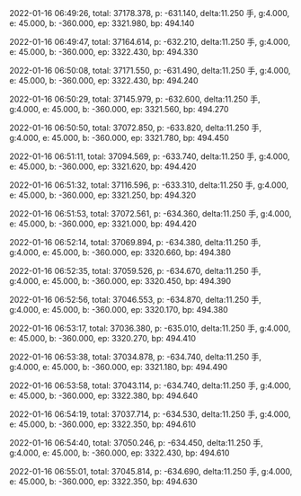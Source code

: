 2022-01-16 06:49:26, total: 37178.378, p: -631.140, delta:11.250 手, g:4.000, e: 45.000, b: -360.000, ep: 3321.980, bp: 494.140

2022-01-16 06:49:47, total: 37164.614, p: -632.210, delta:11.250 手, g:4.000, e: 45.000, b: -360.000, ep: 3322.430, bp: 494.330

2022-01-16 06:50:08, total: 37171.550, p: -631.490, delta:11.250 手, g:4.000, e: 45.000, b: -360.000, ep: 3322.430, bp: 494.240

2022-01-16 06:50:29, total: 37145.979, p: -632.600, delta:11.250 手, g:4.000, e: 45.000, b: -360.000, ep: 3321.560, bp: 494.270

2022-01-16 06:50:50, total: 37072.850, p: -633.820, delta:11.250 手, g:4.000, e: 45.000, b: -360.000, ep: 3321.780, bp: 494.450

2022-01-16 06:51:11, total: 37094.569, p: -633.740, delta:11.250 手, g:4.000, e: 45.000, b: -360.000, ep: 3321.620, bp: 494.420

2022-01-16 06:51:32, total: 37116.596, p: -633.310, delta:11.250 手, g:4.000, e: 45.000, b: -360.000, ep: 3321.250, bp: 494.320

2022-01-16 06:51:53, total: 37072.561, p: -634.360, delta:11.250 手, g:4.000, e: 45.000, b: -360.000, ep: 3321.000, bp: 494.420

2022-01-16 06:52:14, total: 37069.894, p: -634.380, delta:11.250 手, g:4.000, e: 45.000, b: -360.000, ep: 3320.660, bp: 494.380

2022-01-16 06:52:35, total: 37059.526, p: -634.670, delta:11.250 手, g:4.000, e: 45.000, b: -360.000, ep: 3320.450, bp: 494.390

2022-01-16 06:52:56, total: 37046.553, p: -634.870, delta:11.250 手, g:4.000, e: 45.000, b: -360.000, ep: 3320.170, bp: 494.380

2022-01-16 06:53:17, total: 37036.380, p: -635.010, delta:11.250 手, g:4.000, e: 45.000, b: -360.000, ep: 3320.270, bp: 494.410

2022-01-16 06:53:38, total: 37034.878, p: -634.740, delta:11.250 手, g:4.000, e: 45.000, b: -360.000, ep: 3321.180, bp: 494.490

2022-01-16 06:53:58, total: 37043.114, p: -634.740, delta:11.250 手, g:4.000, e: 45.000, b: -360.000, ep: 3322.380, bp: 494.640

2022-01-16 06:54:19, total: 37037.714, p: -634.530, delta:11.250 手, g:4.000, e: 45.000, b: -360.000, ep: 3322.350, bp: 494.610

2022-01-16 06:54:40, total: 37050.246, p: -634.450, delta:11.250 手, g:4.000, e: 45.000, b: -360.000, ep: 3322.430, bp: 494.610

2022-01-16 06:55:01, total: 37045.814, p: -634.690, delta:11.250 手, g:4.000, e: 45.000, b: -360.000, ep: 3322.350, bp: 494.630